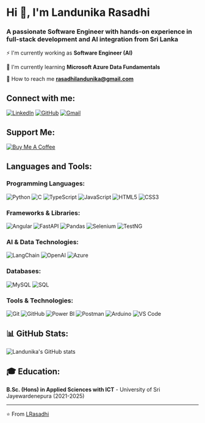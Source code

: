# Hi 👋, I'm Landunika Rasadhi

### A passionate Software Engineer with hands-on experience in full-stack development and AI integration from Sri Lanka

⚡ I'm currently working as **Software Engineer (AI)**

🔭 I'm currently learning **Microsoft Azure Data Fundamentals**

📧 How to reach me **rasadhilandunika@gmail.com**

## Connect with me:

[![LinkedIn](https://img.shields.io/badge/LinkedIn-0077B5?style=for-the-badge&logo=linkedin&logoColor=white)](https://www.linkedin.com/in/landunikarasadhi)
[![GitHub](https://img.shields.io/badge/GitHub-100000?style=for-the-badge&logo=github&logoColor=white)](https://github.com/LRasadhi)
[![Gmail](https://img.shields.io/badge/Gmail-D14836?style=for-the-badge&logo=gmail&logoColor=white)](mailto:rasadhilandunika@gmail.com)

## Support Me:

[![Buy Me A Coffee](https://img.shields.io/badge/Buy%20Me%20A%20Coffee-FFDD00?style=for-the-badge&logo=buy-me-a-coffee&logoColor=black)](https://www.buymeacoffee.com/yourusername)

## Languages and Tools:

### Programming Languages:

![Python](https://img.shields.io/badge/Python-3776AB?style=for-the-badge&logo=python&logoColor=white)
![C](https://img.shields.io/badge/C-00599C?style=for-the-badge&logo=c&logoColor=white)
![TypeScript](https://img.shields.io/badge/TypeScript-007ACC?style=for-the-badge&logo=typescript&logoColor=white)
![JavaScript](https://img.shields.io/badge/JavaScript-F7DF1E?style=for-the-badge&logo=javascript&logoColor=black)
![HTML5](https://img.shields.io/badge/HTML5-E34F26?style=for-the-badge&logo=html5&logoColor=white)
![CSS3](https://img.shields.io/badge/CSS3-1572B6?style=for-the-badge&logo=css3&logoColor=white)

### Frameworks & Libraries:

![Angular](https://img.shields.io/badge/Angular-DD0031?style=for-the-badge&logo=angular&logoColor=white)
![FastAPI](https://img.shields.io/badge/FastAPI-005571?style=for-the-badge&logo=fastapi)
![Pandas](https://img.shields.io/badge/Pandas-150458?style=for-the-badge&logo=pandas&logoColor=white)
![Selenium](https://img.shields.io/badge/Selenium-43B02A?style=for-the-badge&logo=selenium&logoColor=white)
![TestNG](https://img.shields.io/badge/TestNG-FF6600?style=for-the-badge&logo=testng&logoColor=white)

### AI & Data Technologies:

![LangChain](https://img.shields.io/badge/LangChain-1C3C3C?style=for-the-badge&logo=langchain&logoColor=white)
![OpenAI](https://img.shields.io/badge/OpenAI-412991?style=for-the-badge&logo=openai&logoColor=white)
![Azure](https://img.shields.io/badge/Microsoft%20Azure-0089D0?style=for-the-badge&logo=microsoft-azure&logoColor=white)

### Databases:

![MySQL](https://img.shields.io/badge/MySQL-4479A1?style=for-the-badge&logo=mysql&logoColor=white)
![SQL](https://img.shields.io/badge/SQL-CC2927?style=for-the-badge&logo=microsoft-sql-server&logoColor=white)

### Tools & Technologies:

![Git](https://img.shields.io/badge/Git-F05032?style=for-the-badge&logo=git&logoColor=white)
![GitHub](https://img.shields.io/badge/GitHub-100000?style=for-the-badge&logo=github&logoColor=white)
![Power BI](https://img.shields.io/badge/Power%20BI-F2C811?style=for-the-badge&logo=power-bi&logoColor=black)
![Postman](https://img.shields.io/badge/Postman-FF6C37?style=for-the-badge&logo=postman&logoColor=white)
![Arduino](https://img.shields.io/badge/Arduino-00979D?style=for-the-badge&logo=arduino&logoColor=white)
![VS Code](https://img.shields.io/badge/VS%20Code-007ACC?style=for-the-badge&logo=visual-studio-code&logoColor=white)

## 📊 GitHub Stats:

![Landunika's GitHub stats](https://github-readme-stats.vercel.app/api?username=LRasadhi&show_icons=true&theme=radical)

## 🎓 Education:

**B.Sc. (Hons) in Applied Sciences with ICT** - University of Sri Jayewardenepura (2021-2025)


---
⭐️ From [LRasadhi](https://github.com/LRasadhi)
